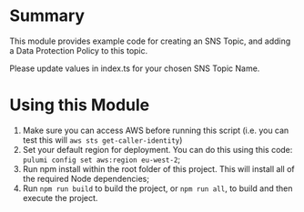 # Summary
This module provides example code for creating an SNS Topic, and adding a Data Protection Policy to this topic.

Please update values in index.ts for your chosen SNS Topic Name.


# Using this Module

1. Make sure you can access AWS before running this script (i.e. you can test this will `aws sts get-caller-identity`) 
2. Set your default region for deployment.  You can do this using this code: `pulumi config set aws:region eu-west-2`;
3. Run npm install within the root folder of this project.  This will install all of the required Node dependencies;
4. Run `npm run build` to build the project, or `npm run all`, to build and then execute the project.
